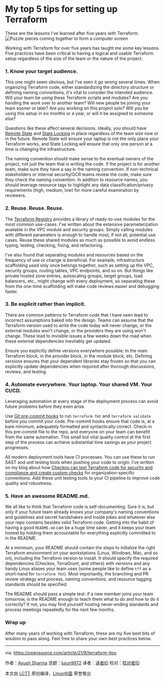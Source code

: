 [#]: subject: "My top 5 tips for setting up Terraform"
[#]: via: "https://opensource.com/article/21/8/terraform-tips"
[#]: author: "Ayush Sharma https://opensource.com/users/ayushsharma"
[#]: collector: "lujun9972"
[#]: translator: "cool-summer-021"
[#]: reviewer: " "
[#]: publisher: " "
[#]: url: " "

My top 5 tips for setting up Terraform
======
These are the lessons I've learned after five years with Terraform.
![Puzzle pieces coming together to form a computer screen][1]

Working with Terraform for over five years has taught me some key lessons. Five practices have been critical to having a logical and usable Terraform setup regardless of the size of the team or the nature of the project.

### 1\. Know your target audience.

This one might seem obvious, but I've seen it go wrong several times. When organizing Terraform code, either standardizing the directory structure or defining naming conventions, it's vital to consider the intended audience. Will your team be using these Terraform scripts and modules? Are you handing the work over to another team? Will new people be joining your team sooner or later? Are you working on this project solo? Will you be using this setup in six months or a year, or will it be assigned to someone else?

Questions like these affect several decisions. Ideally, you should have [Remote State][2] and [State Locking][3] in place regardless of the team size now or in the future. Remote State will ensure your laptop is not the only place your Terraform works, and State Locking will ensure that only one person at a time is changing the infrastructure.

The naming convention should make sense to the eventual owners of the project, not just the team that is writing the code. If the project is for another team, make sure they have a say in the naming convention. If non-technical stakeholders or internal security/GCR teams review the code, make sure they check the naming convention. In addition to resource names, you should leverage resource tags to highlight any data classification/privacy requirements (high, medium, low) for more careful examination by reviewers.

### 2\. Reuse. Reuse. Reuse.

The [Terraform Registry][4] provides a library of ready-to-use modules for the most common use-cases. I've written about the extensive parameterization available in the VPC module and security groups. Simply calling modules with different parameters is enough to handle most, if not all, potential use cases. Reuse these shared modules as much as possible to avoid endless typing, testing, checking, fixing, and refactoring.

I've also found that separating modules and resources based on the frequency of use or change is beneficial. For example, infrastructure scaffolding used only once belongs together, such as setting up the VPC, security groups, routing tables, VPC endpoints, and so on. But things like private hosted zone entries, autoscaling groups, target groups, load balancers, etc., might change with every deployment, so separating these from the one-time scaffolding will make code reviews easier and debugging faster.

### 3\. Be explicit rather than implicit.

There are common patterns to Terraform code that I have seen lead to incorrect assumptions baked into the design. Teams can assume that the Terraform version used to write the code today will never change, or the external modules won't change, or the providers they are using won't change. These lead to invisible issues a few weeks down the road when these external dependencies inevitably get updated.

Ensure you explicitly define versions everywhere possible: In the main Terraform block, in the provider block, in the module block, etc. Defining versions ensures that your dependent libraries stay frozen so that you can explicitly update dependencies when required after thorough discussions, reviews, and testing.

### 4\. Automate everywhere. Your laptop. Your shared VM. Your CI/CD.

Leveraging automation at every stage of the deployment process can avoid future problems before they even arise.

Use [Git pre-commit hooks][5] to run `terraform fmt` and `terraform validate` before you commit your code. Pre-commit hooks ensure that code is, at a bare minimum, adequately formatted and syntactically correct. Check-in this pre-commit file to the repo, and everyone on your team can benefit from the same automation. This small but vital quality control at the first step of the process can achieve substantial time savings as your project progresses.

All modern deployment tools have CI processes. You can use these to run SAST and unit testing tools when pushing your code to origin. I've written on my blog about how [Checkov can test Terraform code for security and compliance and create custom checks][6] for organization-specific conventions. Add these unit testing tools to your CI pipeline to improve code quality and robustness.

### 5\. Have an awesome README.md.

We all like to think that Terraform code is self-documenting. Sure it is, but only if your future team already knows your company's naming conventions and guidelines and secret handshakes and inside jokes and whatever else your repo contains besides valid Terraform code. Getting into the habit of having a good `README.md` can be a huge time saver, and it keeps your team honest by holding them accountable for everything explicitly committed to in the README.

At a minimum, your README should contain the steps to initialize the right Terraform environment on your workstations (Linux, Windows, Mac, and so on), including the Terraform version to install. It should specify the required dependencies (Checkov, TerraGrunt, and others) with versions and any handy Linux aliases your team uses (some people like to define `tff` as a short-hand for `terraform fmt`). Most importantly, the branching and PR review strategy and process, naming conventions, and resource tagging standards should be specified.

The README should pass a simple test: if a new member joins your team tomorrow, is the README enough to teach them what to do and how to do it correctly? If not, you may find yourself hosting never-ending standards and process meetings repeatedly for the next few months.

### Wrap up

After many years of working with Terraform, these are my five best bits of wisdom to pass along. Feel free to share your own best practices below.

--------------------------------------------------------------------------------

via: https://opensource.com/article/21/8/terraform-tips

作者：[Ayush Sharma][a]
选题：[lujun9972][b]
译者：[译者ID](https://github.com/译者ID)
校对：[校对者ID](https://github.com/校对者ID)

本文由 [LCTT](https://github.com/LCTT/TranslateProject) 原创编译，[Linux中国](https://linux.cn/) 荣誉推出

[a]: https://opensource.com/users/ayushsharma
[b]: https://github.com/lujun9972
[1]: https://opensource.com/sites/default/files/styles/image-full-size/public/lead-images/puzzle_computer_solve_fix_tool.png?itok=U0pH1uwj (Puzzle pieces coming together to form a computer screen)
[2]: https://www.terraform.io/docs/language/state/index.html
[3]: https://www.terraform.io/docs/language/state/locking.html
[4]: https://registry.terraform.io/
[5]: https://opensource.com/life/16/8/how-construct-your-own-git-server-part-6
[6]: https://notes.ayushsharma.in/2021/07/cloud-infrastructure-sast-terraform-checkov
